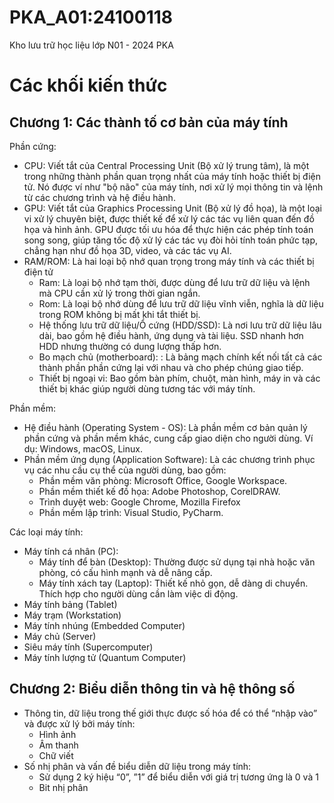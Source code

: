 # PKA_A01:24100118
Kho lưu trữ học liệu lớp N01 - 2024 PKA

# Các khối kiến thức 
## Chương 1: Các thành tố cơ bản của máy tính
Phần cứng:
- CPU: Viết tắt của Central Processing Unit (Bộ xử lý trung tâm), là một trong những thành phần quan trọng nhất của máy tính hoặc thiết bị điện tử. Nó được ví như "bộ não" của máy tính, nơi xử lý mọi thông tin và lệnh từ các chương trình và hệ điều hành.
- GPU: Viết tắt của Graphics Processing Unit (Bộ xử lý đồ họa), là một loại vi xử lý chuyên biệt, được thiết kế để xử lý các tác vụ liên quan đến đồ họa và hình ảnh. GPU được tối ưu hóa để thực hiện các phép tính toán song song, giúp tăng tốc độ xử lý các tác vụ đòi hỏi tính toán phức tạp, chẳng hạn như đồ họa 3D, video, và các tác vụ AI.
- RAM/ROM: Là hai loại bộ nhớ quan trọng trong máy tính và các thiết bị điện tử
  - Ram: Là loại bộ nhớ tạm thời, được dùng để lưu trữ dữ liệu và lệnh mà CPU cần xử lý trong thời gian ngắn.
  - Rom: Là loại bộ nhớ dùng để lưu trữ dữ liệu vĩnh viễn, nghĩa là dữ liệu trong ROM không bị mất khi tắt thiết bị.
  - Hệ thống lưu trữ dữ liệu/Ổ cứng (HDD/SSD): Là nơi lưu trữ dữ liệu lâu dài, bao gồm hệ điều hành, ứng dụng và tài liệu. SSD nhanh hơn HDD nhưng thường có dung lượng thấp hơn.
  - Bo mạch chủ (motherboard): : Là bảng mạch chính kết nối tất cả các thành phần phần cứng lại với nhau và cho phép chúng giao tiếp.
  - Thiết bị ngoại vi: Bao gồm bàn phím, chuột, màn hình, máy in và các thiết bị khác giúp người dùng tương tác với máy tính.

Phần mềm:
- Hệ điều hành (Operating System - OS): Là phần mềm cơ bản quản lý phần cứng và phần mềm khác, cung cấp giao diện cho người dùng. Ví dụ: Windows, macOS, Linux.
- Phần mềm ứng dụng (Application Software): Là các chương trình phục vụ các nhu cầu cụ thể của người dùng, bao gồm:
  - Phần mềm văn phòng: Microsoft Office, Google Workspace.
  - Phần mềm thiết kế đồ họa: Adobe Photoshop, CorelDRAW.
  - Trình duyệt web: Google Chrome, Mozilla Firefox
  - Phần mềm lập trình: Visual Studio, PyCharm.
 
Các loại máy tính:
- Máy tính cá nhân (PC):
  - Máy tính để bàn (Desktop): Thường được sử dụng tại nhà hoặc văn phòng, có cấu hình mạnh và dễ nâng cấp.
  - Máy tính xách tay (Laptop): Thiết kế nhỏ gọn, dễ dàng di chuyển. Thích hợp cho người dùng cần làm việc di động.
- Máy tính bảng (Tablet)
- Máy trạm (Workstation)
- Máy tính nhúng (Embedded Computer)
- Máy chủ (Server)
- Siêu máy tính (Supercomputer)
- Máy tính lượng tử (Quantum Computer)

## Chương 2: Biểu diễn thông tin và hệ thông số
- Thông tin, dữ liệu trong thế giới thực được số hóa để có thể “nhập vào” và được xử lý bởi máy tính:
  - Hình ảnh
  - Âm thanh
  - Chữ viết
- Số nhị phân và vấn đề biểu diễn dữ liệu trong máy tính:
  - Sử dụng 2 ký hiệu “0”, ”1” để biểu diễn với giá trị tương ứng là 0 và 1
  - Bit nhị phân
    
